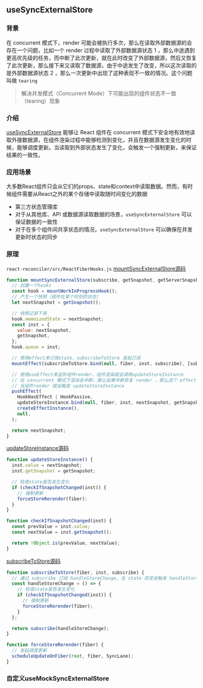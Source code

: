 ## useSyncExternalStore
### 背景
在 concurrent 模式下，render 可能会被执行多次，那么在读取外部数据源的会存在一个问题，比如一个 render 过程中读取了外部数据源状态 1 ，那么中途遇到更高优先级的任务，而中断了此次更新，就在此时改变了外部数据源，然后又恢复了此次更新，那么接下来又读取了数据源，由于中途发生了改变，所以这次读取的是外部数据源状态 2 ，那么一次更新中出现了这种表现不一致的情况。这个问题叫做 `tearing`
> 解决并发模式（Concurrent Mode）下可能出现的组件状态不一致（tearing）现象
### 介绍
[useSyncExternalStore](https://react.dev/reference/react/useSyncExternalStore) 能够让 React 组件在 concurrent 模式下安全地有效地读取外接数据源，在组件渲染过程中能够检测到变化，并且在数据源发生变化的时候，能够调度更新。当读取到外部状态发生了变化，会触发一个强制更新，来保证结果的一致性。
### 应用场景
大多数React组件只会从它们的props、state和context中读取数据。然而，有时候组件需要从React之外的某个存储中读取随时间变化的数据
- 第三方状态管理库
- 对于从其他库、API 或数据源读取数据的场景，`useSyncExternalStore` 可以保证数据的一致性
- 对于在多个组件间共享状态的情况，`useSyncExternalStore` 可以确保在并发更新时状态的同步
### 原理
`react-reconciler/src/ReactFiberHooks.js`
[mountSyncExternalStore源码](https://github.com/facebook/react/blob/main/packages/react-reconciler/src/ReactFiberHooks.js#L1476)
```jsx
function mountSyncExternalStore(subscribe, getSnapshot, getServerSnapshot) {
  // 创建一个hooks
  const hook = mountWorkInProgressHook();
  // 产生一个快照（组件在某个时刻的状态）
  let nextSnapshot = getSnapshot();

  // 快照记录下来
  hook.memoizedState = nextSnapshot;
  const inst = {
    value: nextSnapshot,
    getSnapshot,
  };
  hook.queue = inst;

  // 使用effect来订阅state，subscribeToStore 发起订阅
  mountEffect(subscribeToStore.bind(null, fiber, inst, subscribe), [subscribe]);

  // 使用useEffect来监听组件render，组件渲染就会调用updateStoreInstance
  // 在 concurrent 模式下渲染会中断，那么如果中断恢复 render ，那么这个 effect 就解决了这个问题
  // 当组件render 就会触发 updateStoreInstance
  pushEffect(
    HookHasEffect | HookPassive,
    updateStoreInstance.bind(null, fiber, inst, nextSnapshot, getSnapshot),
    createEffectInstance(),
    null,
  );

  return nextSnapshot;
}
```
[updateStoreInstance源码](https://github.com/facebook/react/blob/main/packages/react-reconciler/src/ReactFiberHooks.js#L1679)
```jsx
function updateStoreInstance() {
  inst.value = nextSnapshot;
  inst.getSnapshot = getSnapshot;

  // 检查state是否发生变化
  if (checkIfSnapshotChanged(inst)) {
    // 强制更新
    forceStoreRerender(fiber);
  }
}

function checkIfSnapshotChanged(inst) {
  const prevValue = inst.value;
  const nextValue = inst.getSnapshot();

  return !Object.is(prevValue, nextValue);
}
```
[subscribeToStore源码](https://github.com/facebook/react/blob/main/packages/react-reconciler/src/ReactFiberHooks.js#L1699)
```jsx
function subscribeToStore(fiber, inst, subscribe) {
  // 通过 subscribe 订阅 handleStoreChange，当 state 改变会触发 handleStoreChange
  const handleStoreChange = () => {
    // 检查state是否发生变化
    if (checkIfSnapshotChanged(inst)) {
      // 强制更新
      forceStoreRerender(fiber);
    }
  };

  return subscribe(handleStoreChange);
}

function forceStoreRerender(fiber) {
  // 发起调度更新
  scheduleUpdateOnFiber(root, fiber, SyncLane);
}
```
### 自定义useMockSyncExternalStore
